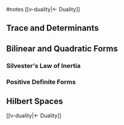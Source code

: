 #notes
[[v-duality|<- Duality]]
## Trace and Determinants

## Bilinear and Quadratic Forms

### **Silvester's Law of Inertia**

### **Positive Definite Forms**

## Hilbert Spaces

[[v-duality|<- Duality]]